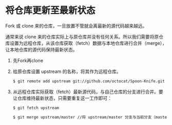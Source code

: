 # **将仓库更新至最新状态**

Fork 或 clone 来的仓库，一旦放置不管就会离最新的源代码越来越远。

通常来说 clone 来的仓库实际上与原仓库并没有任何关系。所以我们需要将原仓库设置为远程仓库，从该仓库获取（fetch）数据与本地仓库进行合并（merge），让本地仓库的源代码保持最新状态。

1. 先Fork再clone

2. 给原仓库设置     upstream 的名称，将其作为远程仓库。

   ```sh
   $ git remote add upstream git://github.com/octocat/Spoon-Knife.git
   ```

3. 从远程仓库实际获取（fetch）最新源代码，与自己仓库的分支进行合并。要让仓库维持最新状态，只需要重复这一工作即可：

   ```sh
   $ git fetch upstream
   
   $ git merge upstream/master //将 upstream/master 分支与当前分支（master）合并
   ```


